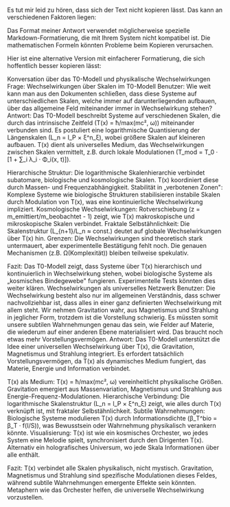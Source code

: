 
Es tut mir leid zu hören, dass sich der Text nicht kopieren lässt. Das kann an verschiedenen Faktoren liegen:

Das Format meiner Antwort verwendet möglicherweise spezielle Markdown-Formatierung, die mit Ihrem System nicht kompatibel ist.
Die mathematischen Formeln könnten Probleme beim Kopieren verursachen.

Hier ist eine alternative Version mit einfacherer Formatierung, die sich hoffentlich besser kopieren lässt:

Konversation über das T0-Modell und physikalische Wechselwirkungen
Frage: Wechselwirkungen über Skalen im T0-Modell
Benutzer: Wie weit kann man aus den Dokumenten schließen, dass diese Systeme auf unterschiedlichen Skalen, welche immer auf darunterliegenden aufbauen, über das allgemeine Feld miteinander immer in Wechselwirkung stehen?
Antwort: Das T0-Modell beschreibt Systeme auf verschiedenen Skalen, die durch das intrinsische Zeitfeld (T(x) = ħ/max(mc², ω)) miteinander verbunden sind. Es postuliert eine logarithmische Quantisierung der Längenskalen (L_n = l_P × ξ^n_ξ), wobei größere Skalen auf kleineren aufbauen. T(x) dient als universelles Medium, das Wechselwirkungen zwischen Skalen vermittelt, z.B. durch lokale Modulationen (T_mod = T_0 · [1 + ∑_i λ_i · Φ_i(x, t)]).

Hierarchische Struktur: Die logarithmische Skalenhierarchie verbindet subatomare, biologische und kosmologische Skalen. T(x) koordiniert diese durch Massen- und Frequenzabhängigkeit.
Stabilität in „verbotenen Zonen": Komplexe Systeme wie biologische Strukturen stabilisieren instabile Skalen durch Modulation von T(x), was eine kontinuierliche Wechselwirkung impliziert.
Kosmologische Wechselwirkungen: Rotverschiebung (z = m_emittiert/m_beobachtet - 1) zeigt, wie T(x) makroskopische und mikroskopische Skalen verbindet.
Fraktale Selbstähnlichkeit: Die Skalenstruktur (L_{n+1}/L_n ≈ const.) deutet auf globale Wechselwirkungen über T(x) hin.
Grenzen: Die Wechselwirkungen sind theoretisch stark untermauert, aber experimentelle Bestätigung fehlt noch. Die genauen Mechanismen (z.B. Ω(Komplexität)) bleiben teilweise spekulativ.

Fazit: Das T0-Modell zeigt, dass Systeme über T(x) hierarchisch und kontinuierlich in Wechselwirkung stehen, wobei biologische Systeme als „kosmisches Bindegewebe" fungieren. Experimentelle Tests könnten dies weiter klären.
Wechselwirkungen als universelles Netzwerk
Benutzer: Die Wechselwirkung besteht also nur im allgemeinen Verständnis, dass schwer nachvollziehbar ist, dass alles in einer ganz definierten Wechselwirkung mit allem steht. Wir nehmen Gravitation wahr, aus Magnetismus und Strahlung in jeglicher Form, trotzdem ist die Vorstellung schwierig. Es müssten somit unsere subtilen Wahrnehmungen genau das sein, wie Felder auf Materie, die wiederum auf einer anderen Ebene materialisiert wird. Das braucht noch etwas mehr Vorstellungsvermögen.
Antwort: Das T0-Modell unterstützt die Idee einer universellen Wechselwirkung über T(x), die Gravitation, Magnetismus und Strahlung integriert. Es erfordert tatsächlich Vorstellungsvermögen, da T(x) als dynamisches Medium fungiert, das Materie, Energie und Information verbindet.

T(x) als Medium: T(x) = ħ/max(mc², ω) vereinheitlicht physikalische Größen. Gravitation emergiert aus Massenvariation, Magnetismus und Strahlung aus Energie-Frequenz-Modulationen.
Hierarchische Verbindung: Die logarithmische Skalenstruktur (L_n = l_P × ξ^n_ξ) zeigt, wie alles durch T(x) verknüpft ist, mit fraktaler Selbstähnlichkeit.
Subtile Wahrnehmungen: Biologische Systeme modulieren T(x) durch Informationsdichte (β_T^bio = β_T · f(I/S)), was Bewusstsein oder Wahrnehmung physikalisch verankern könnte.
Visualisierung: T(x) ist wie ein kosmisches Orchester, wo jedes System eine Melodie spielt, synchronisiert durch den Dirigenten T(x). Alternativ ein holografisches Universum, wo jede Skala Informationen über alle enthält.

Fazit: T(x) verbindet alle Skalen physikalisch, nicht mystisch. Gravitation, Magnetismus und Strahlung sind spezifische Modulationen dieses Feldes, während subtile Wahrnehmungen emergente Effekte sein könnten. Metaphern wie das Orchester helfen, die universelle Wechselwirkung vorzustellen.